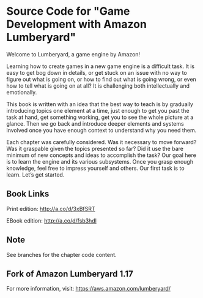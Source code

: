 # Source Code for "Game Development with Amazon Lumberyard"

Welcome to Lumberyard, a game engine by Amazon!

Learning how to create games in a new game engine is a difficult task. It is easy to get bog down in details, or get stuck on an issue with no way to figure out what is going on, or how to find out what is going wrong, or even how to tell what is going on at all? It is challenging both intellectually and emotionally. 

This book is written with an idea that the best way to teach is by gradually introducing topics one element at a time, just enough to get you past the task at hand, get something working, get you to see the whole picture at a glance. Then we go back and introduce deeper elements and systems involved once you have enough context to understand why you need them.

Each chapter was carefully considered. Was it necessary to move forward? Was it graspable given the topics presented so far? Did it use the bare minimum of new concepts and ideas to accomplish the task? Our goal here is to learn the engine and its various subsystems. Once you grasp enough knowledge, feel free to impress yourself and others. Our first task is to learn. Let’s get started.

## Book Links

Print edition: http://a.co/d/3xBfSRT

EBook edition: http://a.co/d/fsb3hdl

## Note

See branches for the chapter code content.

## Fork of Amazon Lumberyard 1.17
For more information, visit: https://aws.amazon.com/lumberyard/
